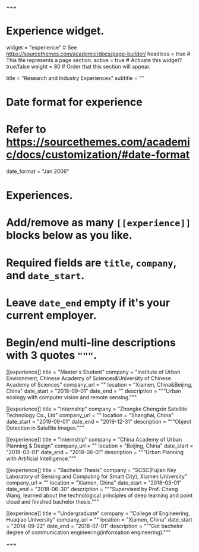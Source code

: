 +++
# Experience widget.
widget = "experience"  # See https://sourcethemes.com/academic/docs/page-builder/
headless = true  # This file represents a page section.
active = true  # Activate this widget? true/false
weight = 80  # Order that this section will appear.

title = "Research and Industry Experiences"
subtitle = ""

# Date format for experience
#   Refer to https://sourcethemes.com/academic/docs/customization/#date-format
date_format = "Jan 2006"

# Experiences.
#   Add/remove as many `[[experience]]` blocks below as you like.
#   Required fields are `title`, `company`, and `date_start`.
#   Leave `date_end` empty if it's your current employer.
#   Begin/end multi-line descriptions with 3 quotes `"""`.
[[experience]]
  title = "Master's Student"
  company = "Institute of Urban Environment, Chinese Academy of Sciences&University of Chinese Academy of Sciences"
  company_url = ""
  location = "Xiamen, China&Beijing, China"
  date_start = "2018-09-01"
  date_end = ""
  description = """Urban ecology with computer vision and remote sensing."""

[[experience]]
  title = "Internship"
  company = "Zhongke Chengxin Satellite Technology Co., Ltd"
  company_url = ""
  location = "Shanghai, China"
  date_start = "2019-09-01"
  date_end = "2019-12-31"
  description = """Object Detection in Satellite Images."""

[[experience]]
  title = "Internship"
  company = "China Academy of Urban Planning & Design"
  company_url = ""
  location = "Beijing, China"
  date_start = "2019-03-01"
  date_end = "2019-06-01"
  description = """Urban Planning with Artificial Intelligence."""

[[experience]]
  title = "Bachelor Thesis"
  company = "SCSC(Fujian Key Laboratory of Sensing and Computing for Smart City), Xiamen University"
  company_url = ""
  location = "Xiamen, China"
  date_start = "2018-03-01"
  date_end = "2018-06-30"
  description = """Supervised by Prof. Cheng Wang, learned about the technological principles of deep learning and point cloud and finished bachelor thesis."""

[[experience]]
  title = "Undergraduate"
  company = "College of Engineering, Huaqiao University"
  company_url = ""
  location = "Xiamen, China"
  date_start = "2014-09-22"
  date_end = "2018-07-01"
  description = """Got bachelor degree of communication engineering(information engineering)."""

+++
